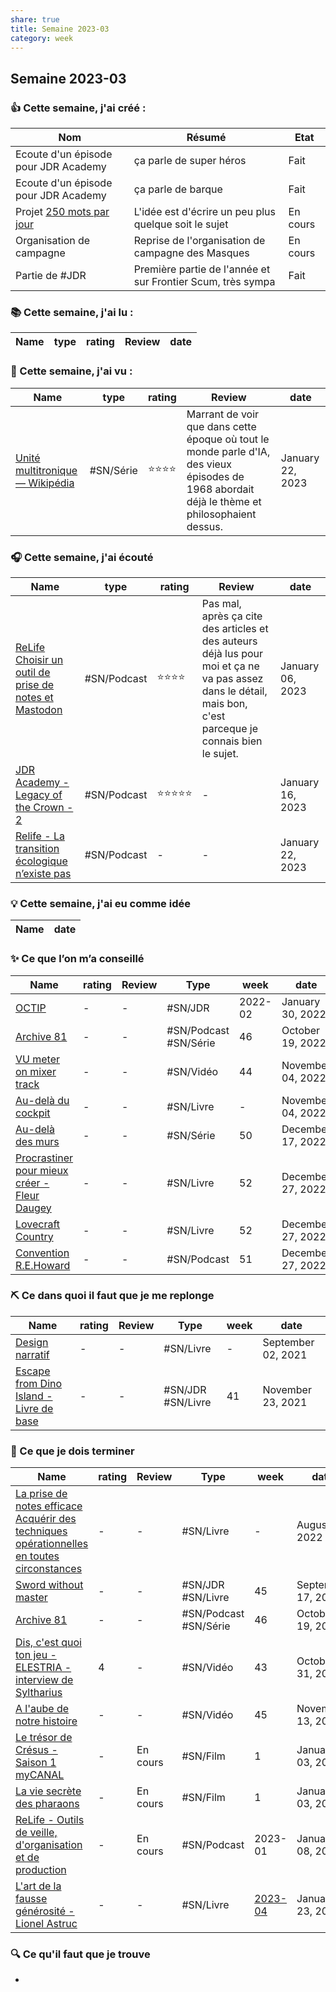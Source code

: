 ```yaml
---
share: true 
title: Semaine 2023-03
category: week
---
```


## Semaine 2023-03

### 👍 **Cette semaine, j'ai créé :**

| Nom                                  | Résumé                                                      | Etat     |
| ------------------------------------ | ----------------------------------------------------------- | -------- |
| Ecoute d'un épisode pour JDR Academy | ça parle de super héros                                     | Fait     |
| Ecoute d'un épisode pour JDR Academy | ça parle de barque                                          | Fait     |
| Projet [250 mots par jour](../projets/250mots/250%20mots%20par%20jour.md)         | L'idée est d'écrire un peu plus quelque soit le sujet       | En cours |
| Organisation de campagne             | Reprise de l'organisation de campagne des Masques           | En cours |
| Partie de #JDR                       | Première partie de l'année et sur Frontier Scum, très sympa | Fait     | 

### 📚 Cette semaine, j'ai lu :

| Name | type | rating | Review | date |
| ---- | ---- | ------ | ------ | ---- |


### 🍿 Cette semaine, j'ai vu :

| Name                                                                                                   | type      | rating | Review                                                                                                                                         | date             |
| ------------------------------------------------------------------------------------------------------ | --------- | ------ | ---------------------------------------------------------------------------------------------------------------------------------------------- | ---------------- |
| [Unité multitronique — Wikipédia](../source/Unit%C3%A9%20multitronique%20%E2%80%94%20Wikip%C3%A9dia.md) | #SN/Série | ⭐⭐⭐⭐   | Marrant de voir que dans cette époque où tout le monde parle d'IA, des vieux épisodes de 1968 abordait déjà le thème et philosophaient dessus. | January 22, 2023 |


### 🎧 Cette semaine, j'ai écouté

| Name                                                                                                                                                 | type        | rating | Review                                                                                                                                                         | date             |
| ---------------------------------------------------------------------------------------------------------------------------------------------------- | ----------- | ------ | -------------------------------------------------------------------------------------------------------------------------------------------------------------- | ---------------- |
| [ReLife Choisir un outil de prise de notes et Mastodon](../source/ReLife%20Choisir%20un%20outil%20de%20prise%20de%20notes%20et%20Mastodon.md) | #SN/Podcast | ⭐⭐⭐⭐   | Pas mal, après ça cite des articles et des auteurs déjà lus pour moi et ça ne va pas assez dans le détail, mais bon, c'est parceque  je connais bien le sujet. | January 06, 2023 |
| [JDR Academy - Legacy of the Crown - 2](../source/JDR%20Academy%20-%20Legacy%20of%20the%20Crown%20-%202.md)                                 | #SN/Podcast | ⭐⭐⭐⭐⭐  | \-                                                                                                                                                             | January 16, 2023 |
| [Relife - La transition écologique n’existe pas](../source/Relife%20-%20La%20transition%20%C3%A9cologique%20n%E2%80%99existe%20pas.md)                            | #SN/Podcast | \-     | \-                                                                                                                                                             | January 22, 2023 |


### 💡 Cette semaine, j'ai eu comme idée

| Name | date |
| ---- | ---- |


### ✨ Ce que l’on m’a conseillé

| Name                                                                                                                  | rating | Review | Type                  | week    | date              |
| --------------------------------------------------------------------------------------------------------------------- | ------ | ------ | --------------------- | ------- | ----------------- |
| [OCTIP](../source/OCTIP.md)                                                                      | \-     | \-     | #SN/JDR               | 2022-02 | January 30, 2022  |
| [Archive 81](../source/Archive%2081.md)                                                          | \-     | \-     | #SN/Podcast #SN/Série | 46      | October 19, 2022  |
| [VU meter on mixer track](../source/VU%20meter%20on%20mixer%20track.md)                                | \-     | \-     | #SN/Vidéo             | 44      | November 04, 2022 |
| [Au-delà du cockpit](Au-del%C3%A0%20du%20cockpit.md)                                          | \-     | \-     | #SN/Livre             | \-      | November 04, 2022 |
| [Au-delà des murs](../source/Au-del%C3%A0%20des%20murs.md)                                                         | \-     | \-     | #SN/Série             | 50      | December 17, 2022 |
| [Procrastiner pour mieux créer - Fleur Daugey](../source/Procrastiner%20pour%20mieux%20cr%C3%A9er%20-%20Fleur%20Daugey.md) | \-     | \-     | #SN/Livre             | 52      | December 27, 2022 |
| [Lovecraft Country](../source/Lovecraft%20Country.md)                                                       | \-     | \-     | #SN/Livre             | 52      | December 27, 2022 |
| [Convention R.E.Howard](../source/Convention%20R.E.Howard.md)                                               | \-     | \-     | #SN/Podcast           | 51      | December 27, 2022 |


### ⛏️ Ce dans quoi il faut que je me replonge

| Name                                                                                                                   | rating | Review | Type              | week | date               |
| ---------------------------------------------------------------------------------------------------------------------- | ------ | ------ | ----------------- | ---- | ------------------ |
| [Design narratif](Design%20narratif.md)                                                 | \-     | \-     | #SN/Livre         | \-   | September 02, 2021 |
| [Escape from Dino Island - Livre de base](Escape%20from%20Dino%20Island%20-%20Livre%20de%20base.md) | \-     | \-     | #SN/JDR #SN/Livre | 41   | November 23, 2021  |

### 🏁 Ce que je dois terminer

| Name                                                                                                                                                                                                                         | rating | Review   | Type                  | week                                                  | date               |
| ---------------------------------------------------------------------------------------------------------------------------------------------------------------------------------------------------------------------------- | ------ | -------- | --------------------- | ----------------------------------------------------- | ------------------ |
| [La prise de notes efficace Acquérir des techniques opérationnelles en toutes circonstances](La%20prise%20de%20notes%20efficace%20Acqu%C3%A9rir%20des%20techniques%20op%C3%A9rationnelles%20en%20toutes%20circonstances.md) | \-     | \-       | #SN/Livre             | \-                                                    | August 08, 2022    |
| [Sword without master](../source/Sword%20without%20master.md)                                                                                                                                                   | \-     | \-       | #SN/JDR #SN/Livre     | 45                                                    | September 17, 2022 |
| [Archive 81](../source/Archive%2081.md)                                                                                                                                                                 | \-     | \-       | #SN/Podcast #SN/Série | 46                                                    | October 19, 2022   |
| [Dis, c'est quoi ton jeu - ELESTRIA - interview de Syltharius](../source/Dis,%20c'est%20quoi%20ton%20jeu%20-%20ELESTRIA%20-%20interview%20de%20Syltharius.md)                                                             | 4      | \-       | #SN/Vidéo             | 43                                                    | October 31, 2022   |
| [A l'aube de notre histoire](../source/A%20l'aube%20de%20notre%20histoire.md)                                                                                                                                 | \-     | \-       | #SN/Vidéo             | 45                                                    | November 13, 2022  |
| [Le trésor de Crésus - Saison 1  myCANAL](../source/Le%20tr%C3%A9sor%20de%20Cr%C3%A9sus%20-%20Saison%201%20%20myCANAL.md)                                                                                                                  | \-     | En cours | #SN/Film              | 1                                                     | January 03, 2023   |
| [La vie secrète des pharaons](../source/La%20vie%20secr%C3%A8te%20des%20pharaons.md)                                                                                                                                          | \-     | En cours | #SN/Film              | 1                                                     | January 03, 2023   |
| [ReLife - Outils de veille, d'organisation et de production](../source/ReLife%20-%20Outils%20de%20veille,%20d'organisation%20et%20de%20production.md)                                                                            | \-     | En cours | #SN/Podcast           | 2023-01                                               | January 08, 2023   |
| [L'art de la fausse générosité - Lionel Astruc](../source/livres/L'art%20de%20la%20fausse%20g%C3%A9n%C3%A9rosit%C3%A9%20-%20Lionel%20Astruc.md)                                                                                                               | \-     | \-       | #SN/Livre             | [2023-04](2023-04.md) | January 23, 2023   |


### 🔍 Ce qu'il faut que je trouve
- 